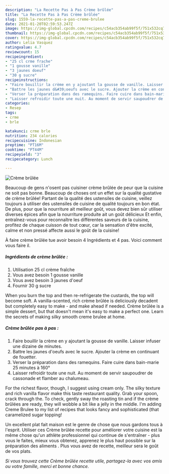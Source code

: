 ```yaml
---
description: "La Recette Pas à Pas Crème brûlée"
title: "La Recette Pas à Pas Crème brûlée"
slug: 1559-la-recette-pas-a-pas-creme-brulee
date: 2021-01-20T02:59:53.247Z
image: https://img-global.cpcdn.com/recipes/c54acb354ab99f5f/751x532cq70/creme-brulee-photo-principale-de-la-recette.jpg
thumbnail: https://img-global.cpcdn.com/recipes/c54acb354ab99f5f/751x532cq70/creme-brulee-photo-principale-de-la-recette.jpg
cover: https://img-global.cpcdn.com/recipes/c54acb354ab99f5f/751x532cq70/creme-brulee-photo-principale-de-la-recette.jpg
author: Lelia Vasquez
ratingvalue: 4.7
reviewcount: 15
recipeingredient:
- "25 cl crme frache"
- "1 gousse vanille"
- "3 jaunes doeuf"
- "30 g sucre"
recipeinstructions:
- "Faire bouillir la crème en y ajoutant la gousse de vanille. Laisser infuser une dizaine de minutes."
- "Battre les jaunes d&#39;oeufs avec le sucre. Ajouter la crème en continuant de fouetter."
- "Verser la préparation dans des ramequins. Faire cuire dans bain-marie 25 minutes à 160°"
- "Laisser refroidir toute une nuit. Au moment de servir saupoudrer de cassonade et flamber au chalumeau."
categories:
- Resep
tags:
- crme
- brle

katakunci: crme brle 
nutrition: 234 calories
recipecuisine: Indonesian
preptime: "PT16M"
cooktime: "PT44M"
recipeyield: "3"
recipecategory: Lunch

---
```



![Crème brûlée](https://img-global.cpcdn.com/recipes/c54acb354ab99f5f/751x532cq70/creme-brulee-photo-principale-de-la-recette.jpg)

Beaucoup de gens n'osent pas cuisiner crème brûlée de peur que la cuisine ne soit pas bonne. Beaucoup de choses ont un effet sur la qualité gustative de crème brûlée! Partant de la qualité des ustensiles de cuisine, veillez toujours à utiliser des ustensiles de cuisine de qualité toujours en bon état. De plus, pour que la nourriture ait meilleur goût, vous devez bien sûr utiliser diverses épices afin que la nourriture produite ait un goût délicieux Et enfin, entraînez-vous pour reconnaître les différentes saveurs de la cuisine, profitez de chaque cuisson de tout cœur, car la sensation d'être excité, calme et non pressé affecte aussi le goût de la cuisine!

<!--inarticleads1-->

À faire crème brûlée tue avoir besoin 4 Ingrédients et 4 pas. Voici comment vous faire il.

##### Ingrédients de crème brûlée :

1. Utilisation 25 cl crème fraîche
1. Vous avez besoin 1 gousse vanille
1. Vous avez besoin 3 jaunes d&#39;oeuf
1. Fournir 30 g sucre


When you burn the top and then re-refrigerate the custards, the top will become soft. A vanilla-scented, rich crème brûlée is deliciously decadent but completely easy to make - and make ahead if needed. Crème brûlée is a simple dessert, but that doesn&#39;t mean it&#39;s easy to make a perfect one. Learn the secrets of making silky smooth creme brulee at home. 

<!--inarticleads2-->

##### Crème brûlée pas à pas :

1. Faire bouillir la crème en y ajoutant la gousse de vanille. Laisser infuser une dizaine de minutes.
1. Battre les jaunes d&#39;oeufs avec le sucre. Ajouter la crème en continuant de fouetter.
1. Verser la préparation dans des ramequins. Faire cuire dans bain-marie 25 minutes à 160°
1. Laisser refroidir toute une nuit. Au moment de servir saupoudrer de cassonade et flamber au chalumeau.


For the richest flavor, though, I suggest using cream only. The silky texture and rich vanilla flavor make this taste restaurant quality. Grab your spoon, crack through the. To check, gently sway the roasting tin and if the crème brûlées are ready, they will wobble a bit like a jelly in the middle. I&#39;m adding Creme Brulee to my list of recipes that looks fancy and sophisticated (that caramelized sugar topping! 

<!--inarticleads1-->

<p>
Un excellent plat fait maison est le genre de chose que nous gardons tous à l'esprit. Utiliser ces Crème brûlée recette pour améliorer votre cuisine est la même chose qu'un athlète professionnel qui continue de s'entraîner - plus vous le faites, mieux vous obtenez, apprenez le plus haut possible sur la préparation des aliments . Plus vous avez de recette, meilleur sera le goût de vos plats.
</p>

<p>
<i>Si vous trouvez cette Crème brûlée recette utile, partagez-la avec vos amis ou votre famille, merci et bonne chance.</i>
</p>
